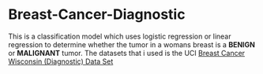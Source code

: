 # Breast-Cancer-Diagnostic

This is a classification model which uses logistic regression or linear regression to determine whether the tumor in a womans breast
is a <strong>BENIGN</strong> or <strong>MALIGNANT</strong> tumor. The datasets that i used is the UCI [Breast Cancer Wisconsin (Diagnostic) Data Set ](https://archive.ics.uci.edu/ml/datasets/Breast+Cancer+Wisconsin+%28Diagnostic%29) 
